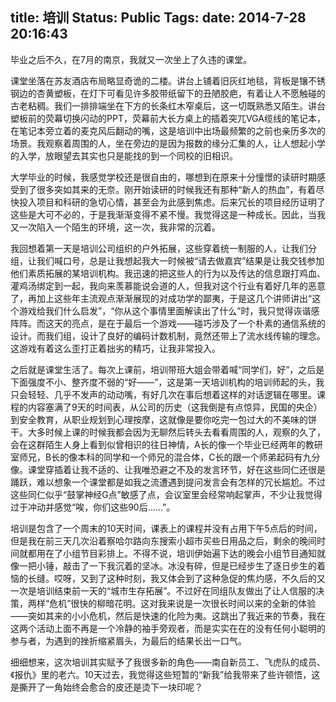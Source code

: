 title: 培训
Status: Public
Tags: 
date: 2014-7-28 20:16:43	
---

毕业之后不久，在7月的南京，我就又一次坐上了久违的课堂。

课堂坐落在苏友酒店布局略显奇诡的二楼。讲台上铺着旧灰红地毯，背板是镶不锈钢边的杏黄塑板，在灯下可看见许多胶带纸留下的丑陋胶疤，有着让人不愿触碰的古老粘稠。我们一排排端坐在下方的长条红木窄桌后，这一切既熟悉又陌生。讲台塑板前的荧幕切换闪动的PPT，荧幕前大长方桌上的插着突兀VGA缆线的笔记本，在笔记本旁立着的麦克风后翻动的嘴，这是培训中出场最频繁的之前也亲历多次的场景。我观察着周围的人，坐在旁边的是因为报数的缘分汇集的人，让人想起小学的入学，放眼望去其实也只是能找的到一个同校的旧相识。

<!--more-->

大学毕业的时候，我感觉学校还是很自由的，哪想到在原来十分憧憬的读研时期感受到了很多突如其来的无奈。刚开始读研的时候我还有那种“新人的热血”，有着尽快投入项目和科研的急切心情，甚至会为此感到焦虑。后来冗长的项目经历证明了这些是大可不必的，于是我渐渐变得不紧不慢。我觉得这是一种成长。因此，当我又一次陷入一个陌生的环境，这一次，我非常的沉着。

我回想着第一天是培训公司组织的户外拓展，这些穿着统一制服的人，让我们分组，让我们喊口号，总是让我想起我大一时候被“请去做嘉宾”结果是让我交钱参加他们素质拓展的某培训机构。我迅速的把这些人的行为以及传达的信息跟打鸡血、灌鸡汤绑定到一起，我向来羡慕能说会道的人，但我对这个行业有着好几年的恶意了，再加上这些年主流观点渐渐展现的对成功学的鄙夷，于是这几个讲师讲出“这个游戏给我们什么启发”，“你从这个事情里面解读出了什么”时，我只觉得诙谐感阵阵。而这天的亮点，是在于最后一个游戏——碰巧涉及了一个朴素的通信系统的设计。而我们组，设计了良好的编码计数机制，竟然还带上了流水线传输的理念。这游戏有着这么歪打正着拙劣的精巧，让我非常投入。

之后就是课堂生活了。每次上课前，培训带班大姐会带着喊“同学们，好”，之后是下面强度不小、整齐度不弱的“好——”，这是第一天培训机构的培训师起的头，我只会轻轻、几乎不发声的动动嘴，有好几次在事后想着这样的对话逻辑在哪里。课程的内容塞满了9天的时间表，从公司的历史（这我倒是有点惊异，民国的央企）到安全教育，从职业规划到心理按摩，这就像是要你吃完一包过大的不美味的饼干。大多时候上课的时候我都会因为无聊然后转头去看看周围的人，观察的久了，会在这群陌生人身上看到似曾相识的往日神情，A长的像一个毕业已经两年的教研室师兄，B长的像本科的同学和一个师兄的混合体，C长的跟一个师弟起码有九分像。课堂穿插着让我不适的、让我唯恐避之不及的发言环节，好在这些同仁还很是踊跃，难以想象一个课堂都是如我之流遭遇到提问发言会有怎样的冗长尴尬。不过这些同仁似乎“鼓掌神经G点”敏感了点，会议室里会经常响起掌声，不少让我觉得过于冲动并感觉“唉，你们这些90后……”。

培训是包含了一个周末的10天时间，课表上的课程并没有占用下午5点后的时间，但是我在前三天几次沿着察哈尔路向东搜索小超市买些日用品之后，剩余的晚间时间就都用在了小组节目彩排上。不得不说，培训伊始遍下达的晚会小组节目通知就像一把小锤，敲击了一下我沉着的坚冰。冰没有碎，但是已经步生了逐日步生的着恼的长缝。哎呀，又到了这种时刻，我又体会到了这种急促的焦灼感，不久后的又一次是培训结束前一天的“城市生存拓展”。不过好在同组队友做出了让人信服的决策，两样“危机”很快的柳暗花明。这对我来说是一次很长时间以来的全新的体验——突如其来的小小危机，然后是快速的化险为夷。这跳出了我近来的节奏，我在这两个活动上面不再是一个冷静的袖手旁观者，而是实实在在的没有任何小聪明的参与者，为遇到的挫折缩紧眉头，为最后的结果长出一口气。

细细想来，这次培训其实赋予了我很多新的角色——南自新员工、飞虎队的成员、《报仇》里的老六。10天过去，我觉得这些短暂的“新我”给我带来了些许顿悟，这是撕开了一角始终会愈合的皮还是烫下一块印呢？

